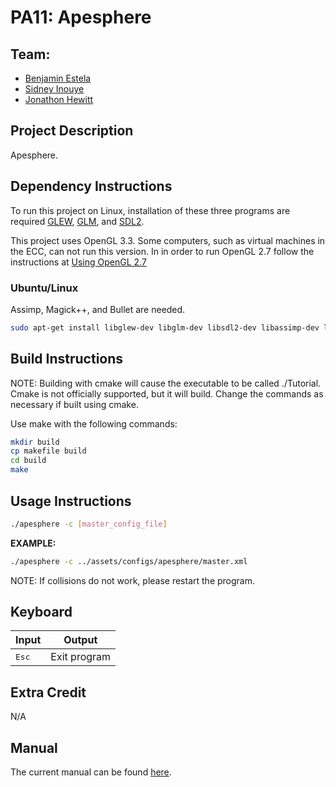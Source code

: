 # PA11: Apesphere

## Team:
- [Benjamin Estela](https://github.com/nebunr)
- [Sidney Inouye](https://github.com/sinouye)
- [Jonathon Hewitt](https://github.com/zotlann)

## Project Description
Apesphere.

## Dependency Instructions
To run this project on Linux, installation of these three programs are required [GLEW](http://glew.sourceforge.net/), [GLM](http://glm.g-truc.net/0.9.7/index.html), and [SDL2](https://wiki.libsdl.org/Tutorials).

This project uses OpenGL 3.3. Some computers, such as virtual machines in the ECC, can not run this version. In in order to run OpenGL 2.7 follow the instructions at [Using OpenGL 2.7](https://github.com/HPC-Vis/computer-graphics/wiki/Using-OpenGL-2.7)

### Ubuntu/Linux
Assimp, Magick++, and Bullet are needed.
```bash
sudo apt-get install libglew-dev libglm-dev libsdl2-dev libassimp-dev libbullet-dev
```

## Build Instructions
NOTE: Building with cmake will cause the executable to be called ./Tutorial. Cmake is not officially supported, but it will build. Change the commands as necessary if built using cmake.

Use make with the following commands:
```bash
mkdir build
cp makefile build
cd build
make
```

## Usage Instructions
```bash
./apesphere -c [master_config_file]
```
**EXAMPLE:**
```bash
./apesphere -c ../assets/configs/apesphere/master.xml
```
NOTE: If collisions do not work, please restart the program.

## Keyboard
| Input | Output |
| - |:-:|
| <kbd>Esc</kbd> | Exit program|

## Extra Credit
N/A

## Manual
The current manual can be found [here](https://docs.google.com/document/d/1aIcbmTQSdgDmyJRhLJwzB5e0xmMzvdijlrm1QTCOtoU/edit?usp=sharing).